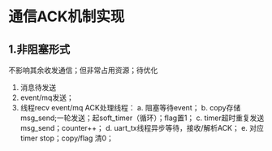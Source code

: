 # 通信ACK机制实现
## 1.非阻塞形式
不影响其余收发通信；但非常占用资源；待优化
1. 消息待发送
2. event/mq发送；
3. 线程recv event/mq
    ACK处理线程：
    a. 阻塞等待event；
    b. copy存储msg_send;一轮发送；起soft_timer（循环）；flag置1；
    c. timer超时重复发送msg_send；counter++；
    d. uart_tx线程异步等待，接收/解析ACK；
    e. 对应timer stop；copy/flag 清0；
